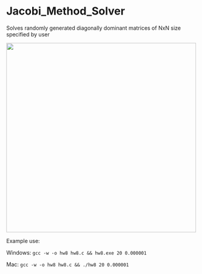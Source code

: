 # Jacobi_Method_Solver
Solves randomly generated diagonally dominant matrices of NxN size specified by user

<img src="https://i.imgur.com/WLOSJrg.png" width="500"></img>

Example use:

Windows: `gcc -w -o hw8 hw8.c && hw8.exe 20 0.000001`

Mac: `gcc -w -o hw8 hw8.c && ./hw8 20 0.000001`
